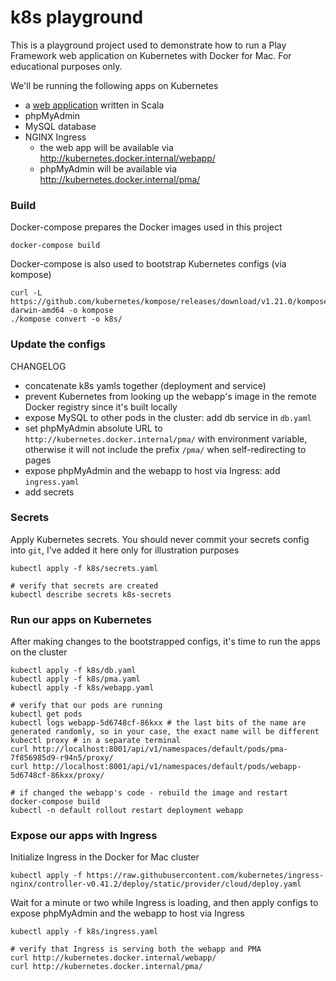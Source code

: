 # k8s playground

This is a playground project used to demonstrate how to run a Play Framework web application on Kubernetes with Docker for Mac. For educational purposes only.

We'll be running the following apps on Kubernetes
- a [web application](PLAY.md) written in Scala
- phpMyAdmin
- MySQL database
- NGINX Ingress
  - the web app will be available via http://kubernetes.docker.internal/webapp/
  - phpMyAdmin will be available via http://kubernetes.docker.internal/pma/

### Build
Docker-compose prepares the Docker images used in this project
```
docker-compose build
```

Docker-compose is also used to bootstrap Kubernetes configs (via kompose)
```
curl -L https://github.com/kubernetes/kompose/releases/download/v1.21.0/kompose-darwin-amd64 -o kompose
./kompose convert -o k8s/
```

### Update the configs
CHANGELOG
- concatenate k8s yamls together (deployment and service)
- prevent Kubernetes from looking up the webapp's image in the remote Docker registry since it's built locally
- expose MySQL to other pods in the cluster: add db service in `db.yaml`
- set phpMyAdmin absolute URL to `http://kubernetes.docker.internal/pma/` with environment variable, otherwise it will not include the prefix `/pma/` when self-redirecting to pages
- expose phpMyAdmin and the webapp to host via Ingress: add `ingress.yaml`
- add secrets

### Secrets
Apply Kubernetes secrets. You should never commit your secrets config into `git`, I've added it here only for illustration purposes
```
kubectl apply -f k8s/secrets.yaml

# verify that secrets are created
kubectl describe secrets k8s-secrets
```

### Run our apps on Kubernetes
After making changes to the bootstrapped configs, it's time to run the apps on the cluster
```
kubectl apply -f k8s/db.yaml
kubectl apply -f k8s/pma.yaml
kubectl apply -f k8s/webapp.yaml

# verify that our pods are running
kubectl get pods
kubectl logs webapp-5d6748cf-86kxx # the last bits of the name are generated randomly, so in your case, the exact name will be different
kubectl proxy # in a separate terminal
curl http://localhost:8001/api/v1/namespaces/default/pods/pma-7f856985d9-r94n5/proxy/
curl http://localhost:8001/api/v1/namespaces/default/pods/webapp-5d6748cf-86kxx/proxy/

# if changed the webapp's code - rebuild the image and restart
docker-compose build
kubectl -n default rollout restart deployment webapp
```

### Expose our apps with Ingress
Initialize Ingress in the Docker for Mac cluster
```
kubectl apply -f https://raw.githubusercontent.com/kubernetes/ingress-nginx/controller-v0.41.2/deploy/static/provider/cloud/deploy.yaml
```

Wait for a minute or two while Ingress is loading, and then apply configs to expose phpMyAdmin and the webapp to host via Ingress
```
kubectl apply -f k8s/ingress.yaml

# verify that Ingress is serving both the webapp and PMA
curl http://kubernetes.docker.internal/webapp/
curl http://kubernetes.docker.internal/pma/
```
